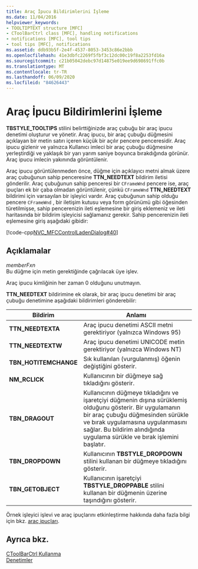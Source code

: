 ```yaml
---
title: Araç İpucu Bildirimlerini İşleme
ms.date: 11/04/2016
helpviewer_keywords:
- TOOLTIPTEXT structure [MFC]
- CToolBarCtrl class [MFC], handling notifications
- notifications [MFC], tool tips
- tool tips [MFC], notifications
ms.assetid: ddb93b5f-2e4f-4537-8053-3453c86e2bbb
ms.openlocfilehash: 41e3dbfc2269f5fbf3c12dc00c19f8a2253fd16a
ms.sourcegitcommit: c21b05042debc97d14875e019ee9d698691ffc0b
ms.translationtype: MT
ms.contentlocale: tr-TR
ms.lasthandoff: 06/09/2020
ms.locfileid: "84626443"
---
```

# <a name="handling-tool-tip-notifications"></a>Araç İpucu Bildirimlerini İşleme

**TBSTYLE_TOOLTIPS** stilini belirttiğinizde araç çubuğu bir araç ipucu denetimi oluşturur ve yönetir. Araç ipucu, bir araç çubuğu düğmesini açıklayan bir metin satırı içeren küçük bir açılır pencere penceresidir. Araç ipucu gizlenir ve yalnızca Kullanıcı imleci bir araç çubuğu düğmesine yerleştirdiği ve yaklaşık bir yarı yarım saniye boyunca bırakdığında görünür. Araç ipucu imlecin yakınında görüntülenir.

Araç ipucu görüntülenmeden önce, düğme için açıklayıcı metni almak üzere araç çubuğunun sahip penceresine **TTN_NEEDTEXT** bildirim iletisi gönderilir. Araç çubuğunun sahip penceresi bir `CFrameWnd` pencere ise, araç ipuçları ek bir çaba olmadan görüntülenir, çünkü `CFrameWnd` **TTN_NEEDTEXT** bildirimi için varsayılan bir işleyici vardır. Araç çubuğunun sahip olduğu pencere `CFrameWnd` , bir iletişim kutusu veya form görünümü gibi öğesinden türetilmişse, sahip pencerenizin ileti eşlemesine bir giriş eklemeniz ve ileti haritasında bir bildirim işleyicisi sağlamanız gerekir. Sahip pencerenizin ileti eşlemesine giriş aşağıdaki gibidir:

[!code-cpp[NVC_MFCControlLadenDialog#40](codesnippet/cpp/handling-tool-tip-notifications_1.cpp)]

## <a name="remarks"></a>Açıklamalar

*memberFxn*<br/>
Bu düğme için metin gerektiğinde çağrılacak üye işlev.

Araç ipucu kimliğinin her zaman 0 olduğunu unutmayın.

**TTN_NEEDTEXT** bildirimine ek olarak, bir araç ipucu denetimi bir araç çubuğu denetimine aşağıdaki bildirimleri gönderebilir:

|Bildirim|Anlamı|
|------------------|-------------|
|**TTN_NEEDTEXTA**|Araç ipucu denetimi ASCII metni gerektiriyor (yalnızca Windows 95)|
|**TTN_NEEDTEXTW**|Araç ipucu denetimi UNICODE metin gerektiriyor (yalnızca Windows NT)|
|**TBN_HOTITEMCHANGE**|Sık kullanılan (vurgulanmış) öğenin değiştiğini gösterir.|
|**NM_RCLICK**|Kullanıcının bir düğmeye sağ tıkladığını gösterir.|
|**TBN_DRAGOUT**|Kullanıcının düğmeye tıkladığını ve işaretçiyi düğmenin dışına sürüklemiş olduğunu gösterir. Bir uygulamanın bir araç çubuğu düğmesinden sürükle ve bırak uygulamasına uygulanmasını sağlar. Bu bildirim alındığında uygulama sürükle ve bırak işlemini başlatır.|
|**TBN_DROPDOWN**|Kullanıcının **TBSTYLE_DROPDOWN** stilini kullanan bir düğmeye tıkladığını gösterir.|
|**TBN_GETOBJECT**|Kullanıcının işaretçiyi **TBSTYLE_DROPPABLE** stilini kullanan bir düğmenin üzerine taşındığını gösterir.|

Örnek işleyici işlevi ve araç ipuçlarını etkinleştirme hakkında daha fazla bilgi için bkz. [araç ipuçları](tool-tips-in-windows-not-derived-from-cframewnd.md).

## <a name="see-also"></a>Ayrıca bkz.

[CToolBarCtrl Kullanma](using-ctoolbarctrl.md)<br/>
[Denetimler](controls-mfc.md)
